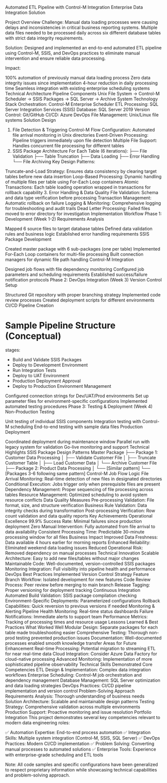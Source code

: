 Automated ETL Pipeline with Control-M Integration
Enterprise Data Integration Solution

Project Overview
Challenge: Manual data loading processes were causing delays and inconsistencies in critical business reporting systems. Multiple data files needed to be processed daily across six different database tables with strict data integrity requirements.

Solution: Designed and implemented an end-to-end automated ETL pipeline using Control-M, SSIS, and DevOps practices to eliminate manual intervention and ensure reliable data processing.

Impact:

100% automation of previously manual data loading process
Zero data integrity issues since implementation
4-hour reduction in daily processing time
Seamless integration with existing enterprise scheduling systems
Technical Architecture
Pipeline Components
Unix File System → Control-M Scheduler → SSIS Packages → SQL Server → Archive System
Technology Stack
Orchestration: Control-M Enterprise Scheduler
ETL Processing: SQL Server Integration Services (SSIS)
Database: SQL Server 2019
Version Control: Git/GitHub
CI/CD: Azure DevOps
File Management: Unix/Linux file systems
Solution Design
1. File Detection & Triggering
Control-M Flow Configuration: Automated file arrival monitoring in Unix directories
Event-Driven Processing: Pipeline triggers immediately upon file detection
Multiple File Support: Handles concurrent file processing for different tables
2. SSIS Package Architecture
For Each Table (6 iterations):
├── File Validation
├── Table Truncation
├── Data Loading
├── Error Handling
└── File Archiving
Key Design Patterns:

Truncate-and-Load Strategy: Ensures data consistency by clearing target tables before new data insertion
Loop-Based Processing: Dynamic handling of multiple files per table using For-Each Loop containers
Atomic Transactions: Each table loading operation wrapped in transactions for rollback capability
3. Error Handling & Data Quality
File Validation: Schema and data type verification before processing
Transaction Management: Automatic rollback on failure
Logging & Monitoring: Comprehensive logging for troubleshooting and audit trails
Dead Letter Processing: Failed files moved to error directory for investigation
Implementation Workflow
Phase 1: Development (Week 1-2)
Requirements Analysis

Mapped 6 source files to target database tables
Defined data validation rules and business logic
Established error handling requirements
SSIS Package Development

Created master package with 6 sub-packages (one per table)
Implemented For-Each Loop containers for multi-file processing
Built connection managers for dynamic file path handling
Control-M Integration

Designed job flows with file dependency monitoring
Configured job parameters and scheduling requirements
Established success/failure notification protocols
Phase 2: DevOps Integration (Week 3)
Version Control Setup

Structured Git repository with proper branching strategy
Implemented code review processes
Created deployment scripts for different environments
CI/CD Pipeline Creation

# Sample Pipeline Structure (Conceptual)
stages:
- Build and Validate SSIS Packages
- Deploy to Development Environment
- Run Integration Tests
- Deploy to UAT Environment
- Production Deployment Approval
- Deploy to Production
Environment Management

Configured connection strings for Dev/UAT/Prod environments
Set up parameter files for environment-specific configurations
Implemented automated testing procedures
Phase 3: Testing & Deployment (Week 4)
Non-Production Testing

Unit testing of individual SSIS components
Integration testing with Control-M scheduling
End-to-end testing with sample data files
Production Deployment

Coordinated deployment during maintenance window
Parallel run with legacy system for validation
Go-live monitoring and support
Technical Highlights
SSIS Package Design Patterns
Master Package
├── Package 1: Customer Data Processing
│   ├── Validate Customer File
│   ├── Truncate Customer Table
│   ├── Load Customer Data
│   └── Archive Customer File
├── Package 2: Product Data Processing
│   └── [Similar pattern]
└── [Packages 3-6 following same pattern]
Control-M Job Flow Logic
File Arrival Monitoring: Real-time detection of new files in designated directories
Conditional Execution: Jobs trigger only when prerequisite files are present
Dependency Management: Proper sequencing of file processing across tables
Resource Management: Optimized scheduling to avoid system resource conflicts
Data Quality Measures
Pre-processing Validation: File format, size, and structure verification
Business Rule Validation: Data integrity checks during transformation
Post-processing Verification: Row count validation and data quality reports
Key Achievements
Operational Excellence
99.9% Success Rate: Minimal failures since production deployment
Zero Manual Intervention: Fully automated from file arrival to data availability
Consistent Processing Time: Predictable 30-minute processing window for all files
Business Impact
Improved Data Freshness: Data available 4 hours earlier for morning reports
Enhanced Reliability: Eliminated weekend data loading issues
Reduced Operational Risk: Removed dependency on manual processes
Technical Innovation
Scalable Architecture: Easy to add new files/tables without major changes
Maintainable Code: Well-documented, version-controlled SSIS packages
Monitoring Integration: Full visibility into pipeline health and performance
DevOps Best Practices Implemented
Version Control Strategy
Feature Branch Workflow: Isolated development for new features
Code Review Process: Peer review before merging to main branch
Release Tagging: Proper versioning for deployment tracking
Continuous Integration
Automated Build Validation: SSIS package compilation checking
Environment-Specific Deployments: Parameterized configurations
Rollback Capabilities: Quick reversion to previous versions if needed
Monitoring & Alerting
Pipeline Health Monitoring: Real-time status dashboards
Failure Notifications: Immediate alerts to support team
Performance Metrics: Tracking of processing times and resource usage
Lessons Learned & Best Practices
What Worked Well
Modular Design: Separate packages for each table made troubleshooting easier
Comprehensive Testing: Thorough non-prod testing prevented production issues
Documentation: Well-documented processes enabled smooth knowledge transfer
Areas for Future Enhancement
Real-time Processing: Potential migration to streaming ETL for near real-time data
Cloud Integration: Consider Azure Data Factory for cloud-native processing
Advanced Monitoring: Implementation of more sophisticated pipeline observability
Technical Skills Demonstrated
Core Competencies
ETL Design & Implementation: Complex data integration workflows
Enterprise Scheduling: Control-M job orchestration and dependency management
Database Management: SQL Server optimization and data loading strategies
DevOps Practices: CI/CD pipeline implementation and version control
Problem-Solving Approach
Requirements Analysis: Thorough understanding of business needs
Solution Architecture: Scalable and maintainable design patterns
Testing Strategy: Comprehensive validation across multiple environments
Production Support: Proactive monitoring and issue resolution
Portfolio Integration
This project demonstrates several key competencies relevant to modern data engineering roles:

✅ Automation Expertise: End-to-end process automation
✅ Integration Skills: Multiple system integration (Control-M, SSIS, SQL Server)
✅ DevOps Practices: Modern CI/CD implementation
✅ Problem Solving: Converting manual processes to automated solutions
✅ Enterprise Tools: Experience with enterprise-grade scheduling and ETL tools

Note: All code samples and specific configurations have been generalized to respect proprietary information while showcasing technical capabilities and problem-solving approach.
